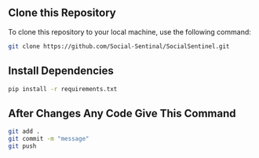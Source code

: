 ## Clone this Repository

To clone this repository to your local machine, use the following command:

```bash
git clone https://github.com/Social-Sentinal/SocialSentinel.git
```

## Install Dependencies
```bash
pip install -r requirements.txt
```

## After Changes Any Code Give This Command
```bash
git add .
git commit -m "message"
git push
```
